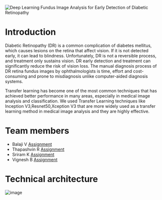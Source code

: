![Deep Learning Fundus Image Analysis for Early Detection of Diabetic Retinopathy](https://i.postimg.cc/fTZfD5wR/Deep-Learning-Fundus-Image-Analysis-for-Early-Detection-of-Diabetic-Retinopathy.jpg)

# Introduction
Diabetic Retinopathy (DR) is a common complication of diabetes mellitus, which causes lesions on the retina that affect vision. If it is not detected early, it can lead to blindness. Unfortunately, DR is not a reversible process, and treatment only sustains vision. DR early detection and treatment can significantly reduce the risk of vision loss. The manual diagnosis process of DR retina fundus images by ophthalmologists is time, effort and cost-consuming and prone to misdiagnosis unlike computer-aided diagnosis systems. 


Transfer learning has become one of the most common techniques that has achieved better performance in many areas, especially in medical image analysis and classification. We used Transfer Learning techniques like Inception V3,Resnet50,Xception V3 that are more widely used as a transfer learning method in medical image analysis and they are highly effective.

# Team members
- Balaji V [Assignment](https://github.com/IBM-EPBL/IBM-Project-13348-1659516930/tree/main/Assesments/Team%20Lead)
- Thapashvin R [Assignment](https://github.com/IBM-EPBL/IBM-Project-13348-1659516930/tree/main/Assesments/M1%20Lead)
- Sriram K [Assignment](https://github.com/IBM-EPBL/IBM-Project-13348-1659516930/tree/main/Assesments/M2%20Lead)
- Vignesh B [Assignment](https://github.com/IBM-EPBL/IBM-Project-13348-1659516930/tree/main/Assesments/M3%20Lead)

# Technical architecture
![image](https://user-images.githubusercontent.com/66261589/190598063-d6160702-5be1-43a8-915c-2510a51d4ef9.png)
